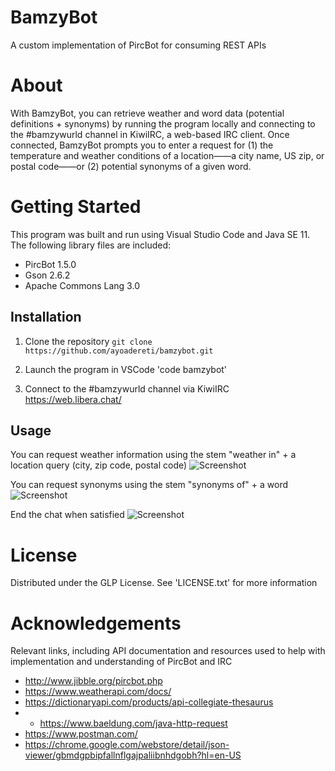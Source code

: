 # BamzyBot
A custom implementation of PircBot for consuming REST APIs

# About  
With BamzyBot, you can retrieve weather and word data (potential definitions + synonyms) by running the program locally and connecting to the #bamzywurld channel in KiwiIRC, a web-based IRC client. Once connected, BamzyBot prompts you to enter a request for (1) the temperature and weather conditions of a location——a city name, US zip, or postal code——or (2) potential synonyms of a given word. 

# Getting Started 
This program was built and run using Visual Studio Code and Java SE 11. The following library files are included:

* PircBot 1.5.0
* Gson 2.6.2
* Apache Commons Lang 3.0

## Installation 
1. Clone the repository
   `git clone https://github.com/ayoadereti/bamzybot.git`
   
2. Launch the program in VSCode 
   'code bamzybot'

3. Connect to the #bamzywurld channel via KiwiIRC
   https://web.libera.chat/
   
## Usage 
You can request weather information using the stem "weather in" + a location query (city, zip code, postal code)
![Screenshot](weather.png)

You can request synonyms using the stem "synonyms of" + a word 
![Screenshot](synonyms.png)

End the chat when satisfied 
![Screenshot](endChat.png)
 
# License
Distributed under the GLP License. See 'LICENSE.txt' for more information

# Acknowledgements
Relevant links, including API documentation and resources used to help with implementation and understanding of
PircBot and IRC

* http://www.jibble.org/pircbot.php
* https://www.weatherapi.com/docs/
* https://dictionaryapi.com/products/api-collegiate-thesaurus
* * https://www.baeldung.com/java-http-request
* https://www.postman.com/
* https://chrome.google.com/webstore/detail/json-viewer/gbmdgpbipfallnflgajpaliibnhdgobh?hl=en-US
